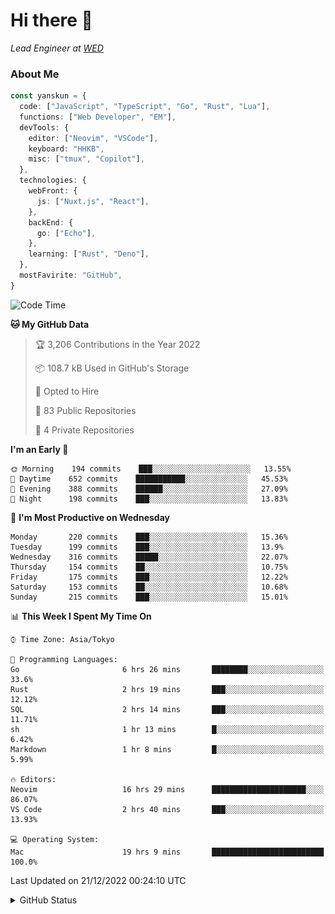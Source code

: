 # Hi there&nbsp;:wave:

_Lead Engineer at [WED](https://github.com/wedinc)_

### About Me

```ts
const yanskun = {
  code: ["JavaScript", "TypeScript", "Go", "Rust", "Lua"],
  functions: ["Web Developer", "EM"],
  devTools: {
    editor: ["Neovim", "VSCode"],
    keyboard: "HHKB",
    misc: ["tmux", "Copilot"],
  },
  technologies: {
    webFront: {
      js: ["Nuxt.js", "React"],
    },
    backEnd: {
      go: ["Echo"],
    },
    learning: ["Rust", "Deno"],
  },
  mostFavirite: "GitHub",
}
```

<!--START_SECTION:waka-->
![Code Time](http://img.shields.io/badge/Code%20Time-34%20hrs%2016%20mins-blue)

**🐱 My GitHub Data** 

> 🏆 3,206 Contributions in the Year 2022
 > 
> 📦 108.7 kB Used in GitHub's Storage 
 > 
> 💼 Opted to Hire
 > 
> 📜 83 Public Repositories 
 > 
> 🔑 4 Private Repositories  
 > 
**I'm an Early 🐤** 

```text
🌞 Morning    194 commits    ███░░░░░░░░░░░░░░░░░░░░░░   13.55% 
🌆 Daytime    652 commits    ███████████░░░░░░░░░░░░░░   45.53% 
🌃 Evening    388 commits    ██████░░░░░░░░░░░░░░░░░░░   27.09% 
🌙 Night      198 commits    ███░░░░░░░░░░░░░░░░░░░░░░   13.83%

```
📅 **I'm Most Productive on Wednesday** 

```text
Monday       220 commits    ███░░░░░░░░░░░░░░░░░░░░░░   15.36% 
Tuesday      199 commits    ███░░░░░░░░░░░░░░░░░░░░░░   13.9% 
Wednesday    316 commits    █████░░░░░░░░░░░░░░░░░░░░   22.07% 
Thursday     154 commits    ██░░░░░░░░░░░░░░░░░░░░░░░   10.75% 
Friday       175 commits    ███░░░░░░░░░░░░░░░░░░░░░░   12.22% 
Saturday     153 commits    ██░░░░░░░░░░░░░░░░░░░░░░░   10.68% 
Sunday       215 commits    ███░░░░░░░░░░░░░░░░░░░░░░   15.01%

```


📊 **This Week I Spent My Time On** 

```text
⌚︎ Time Zone: Asia/Tokyo

💬 Programming Languages: 
Go                       6 hrs 26 mins       ████████░░░░░░░░░░░░░░░░░   33.6% 
Rust                     2 hrs 19 mins       ███░░░░░░░░░░░░░░░░░░░░░░   12.12% 
SQL                      2 hrs 14 mins       ███░░░░░░░░░░░░░░░░░░░░░░   11.71% 
sh                       1 hr 13 mins        █░░░░░░░░░░░░░░░░░░░░░░░░   6.42% 
Markdown                 1 hr 8 mins         █░░░░░░░░░░░░░░░░░░░░░░░░   5.99%

🔥 Editors: 
Neovim                   16 hrs 29 mins      █████████████████████░░░░   86.07% 
VS Code                  2 hrs 40 mins       ███░░░░░░░░░░░░░░░░░░░░░░   13.93%

💻 Operating System: 
Mac                      19 hrs 9 mins       █████████████████████████   100.0%

```


 Last Updated on 21/12/2022 00:24:10 UTC
<!--END_SECTION:waka-->

<details>
<summary>GitHub Status</summary>
<picture>
  <source media="(prefers-color-scheme: dark)" srcset="https://raw.githubusercontent.com/yanskun/yanskun/master/profile-summary-card-output/nord_dark/0-profile-details.svg">
 <img src="https://raw.githubusercontent.com/yanskun/yanskun/master/profile-summary-card-output/default/0-profile-details.svg">
</picture>
<br>
<picture>
  <source media="(prefers-color-scheme: dark)" srcset="https://raw.githubusercontent.com/yanskun/yanskun/master/profile-summary-card-output/nord_dark/1-repos-per-language.svg">
 <img src="https://raw.githubusercontent.com/yanskun/yanskun/master/profile-summary-card-output/default/1-repos-per-language.svg">
</picture>
<picture>
  <source media="(prefers-color-scheme: dark)" srcset="https://raw.githubusercontent.com/yanskun/yanskun/master/profile-summary-card-output/nord_dark/2-most-commit-language.svg">
 <img src="https://raw.githubusercontent.com/yanskun/yanskun/master/profile-summary-card-output/default/2-most-commit-language.svg">
</picture>
<br>
<picture>
  <source media="(prefers-color-scheme: dark)" srcset="https://raw.githubusercontent.com/yanskun/yanskun/master/profile-summary-card-output/nord_dark/3-stats.svg">
 <img src="https://raw.githubusercontent.com/yanskun/yanskun/master/profile-summary-card-output/default/3-stats.svg">
</picture>
<picture>
  <source media="(prefers-color-scheme: dark)" srcset="https://raw.githubusercontent.com/yanskun/yanskun/master/profile-summary-card-output/nord_dark/4-productive-time.svg">
 <img src="https://raw.githubusercontent.com/yanskun/yanskun/master/profile-summary-card-output/default/4-productive-time.svg">
</picture>
</details>

